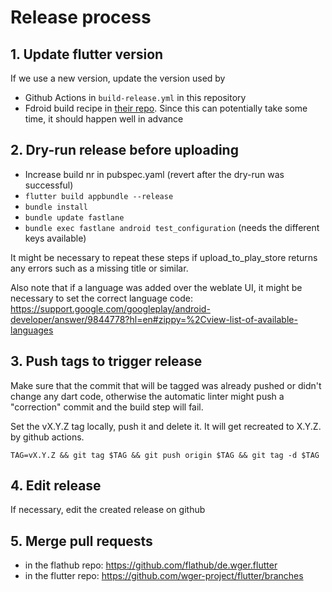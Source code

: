 # Release process

## 1. Update flutter version

If we use a new version, update the version used by

* Github Actions in `build-release.yml` in this repository
* Fdroid build recipe
  in [their repo](https://gitlab.com/fdroid/fdroiddata/-/blob/master/metadata/de.wger.flutter.yml).
  Since this can potentially take some time, it should happen well in advance

## 2. Dry-run release before uploading

* Increase build nr in pubspec.yaml (revert after the dry-run was successful)
* `flutter build appbundle --release`
* `bundle install`
* `bundle update fastlane`
* `bundle exec fastlane android test_configuration` (needs the different keys available)

It might be necessary to repeat these steps if upload_to_play_store returns any errors
such as a missing title or similar.

Also note that if a language was added over the weblate UI, it might be necessary
to set the correct language code:
<https://support.google.com/googleplay/android-developer/answer/9844778?hl=en#zippy=%2Cview-list-of-available-languages>

## 3. Push tags to trigger release

Make sure that the commit that will be tagged was already pushed or didn't change
any dart code, otherwise the automatic linter might push a "correction" commit
and the build step will fail.

Set the vX.Y.Z tag locally, push it and delete it. It will get recreated to X.Y.Z.
by github actions.

`TAG=vX.Y.Z && git tag $TAG && git push origin $TAG && git tag -d $TAG`

## 4. Edit release

If necessary, edit the created release on github

## 5. Merge pull requests

* in the flathub repo: https://github.com/flathub/de.wger.flutter
* in the flutter repo: https://github.com/wger-project/flutter/branches